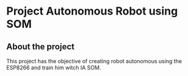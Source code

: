 # Project Autonomous Robot using SOM

## About the project
This project has the objective of creating robot autonomous using the ESP8266 and train him witch IA SOM.
